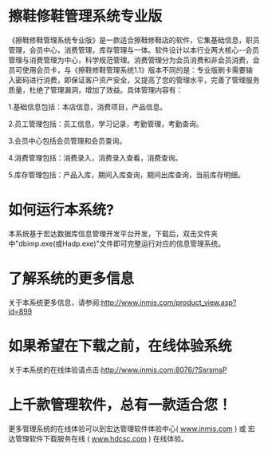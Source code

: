 # 擦鞋修鞋管理系统专业版

《擦鞋修鞋管理系统专业版》是一款适合擦鞋修鞋店的软件，它集基础信息，职员管理，会员中心，消费管理，库存管理与一体。软件设计以本行业两大核心--会员管理与消费管理为中心，科学规范管理。消费管理分为会员消费和非会员消费，会员可使用会员卡，与《擦鞋修鞋管理系统1.1》版本不同的是：专业版刷卡需要输入密码进行消费，即保证客户资产安全，又提高了您的管理水平，完善了管理服务质量，杜绝了管理漏洞，增加了效益。具体管理内容有：

1.基础信息包括：本店信息，消费项目，产品信息。

2.员工管理包括：员工信息，学习记录，考勤管理，考勤查询。

3.会员中心包括会员管理和会员查询。

4.消费管理包括：消费录入，消费录入查看，消费查询。

5.库存管理包括：产品入库，期间入库查询，期间出库查询，当前库存明细。

# 如何运行本系统?

本系统基于宏达数据库信息管理开发平台开发，下载后，双击文件夹中"dbimp.exe(或Hadp.exe)"文件即可完整运行对应的信息管理系统。

# 了解系统的更多信息

关于本系统更多信息，请参阅:http://www.inmis.com/product_view.asp?id=899

# 如果希望在下载之前，在线体验系统

关于本系统的在线体验请点击:http://www.inmis.com:8076/?SsrsmsP

# 上千款管理软件，总有一款适合您！

更多管理系统的在线体验可以到宏达管理软件体验中心( www.inmis.com ) 或 宏达管理软件下载服务在线 ( www.hdcsc.com ) 在线体验。

